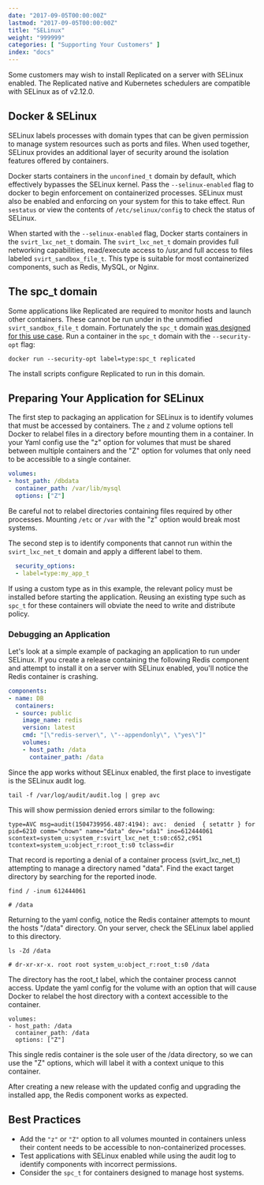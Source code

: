 ```yaml
---
date: "2017-09-05T00:00:00Z"
lastmod: "2017-09-05T00:00:00Z"
title: "SELinux"
weight: "999999"
categories: [ "Supporting Your Customers" ]
index: "docs"
---
```

Some customers may wish to install Replicated on a server with SELinux enabled.
The Replicated native and Kubernetes schedulers are compatible with SELinux as of v2.12.0.

## Docker & SELinux
SELinux labels processes with domain types that can be given permission to manage system resources such as ports and files.
When used together, SELinux provides an additional layer of security around the isolation features offered by containers.

Docker starts containers in the `unconfined_t` domain by default, which effectively bypasses the SELinux kernel.
Pass the `--selinux-enabled` flag to docker to begin enforcement on containerized processes.
SELinux must also be enabled and enforcing on your system for this to take effect.
Run `sestatus` or view the contents of `/etc/selinux/config` to check the status of SELinux.

When started with the `--selinux-enabled` flag, Docker starts containers in the `svirt_lxc_net_t` domain.
The `svirt_lxc_net_t` domain provides full networking capabilities, read/execute access to /usr,and full access to files labeled `svirt_sandbox_file_t`.
This type is suitable for most containerized components, such as Redis, MySQL, or Nginx.

## The spc_t domain
Some applications like Replicated are required to monitor hosts and launch other containers.
These cannot be run under in the unmodified `svirt_sandbox_file_t` domain.
Fortunately the `spc_t` domain [was designed for this use case](https://developers.redhat.com/blog/2014/11/06/introducing-a-super-privileged-container-concept/).
Run a container in the `spc_t` domain with the `--security-opt` flag:
```
docker run --security-opt label=type:spc_t replicated
```
The install scripts configure Replicated to run in this domain.

## Preparing Your Application for SELinux
The first step to packaging an application for SELinux is to identify volumes that must be accessed by containers.
The `z` and `Z` volume options tell Docker to relabel files in a directory before mounting them in a container.
In your Yaml config use the "z" option for volumes that must be shared between multiple containers and the "Z" option for volumes that only need to be accessible to a single container.
```yaml
volumes:
- host_path: /dbdata
  container_path: /var/lib/mysql
  options: ["Z"]
```
Be careful not to relabel directories containing files required by other processes. Mounting `/etc` or `/var` with the "z" option would break most systems.

The second step is to identify components that cannot run within the `svirt_lxc_net_t` domain and apply a different label to them.
```yaml
  security_options:
  - label=type:my_app_t
```
If using a custom type as in this example, the relevant policy must be installed before starting the application.
Reusing an existing type such as `spc_t` for these containers will obviate the need to write and distribute policy.

### Debugging an Application
Let's look at a simple example of packaging an application to run under SELinux.
If you create a release containing the following Redis component and attempt to install it on a server with SELinux enabled, you'll notice the Redis container is crashing.
```yaml
components:
- name: DB
  containers:
  - source: public
    image_name: redis
    version: latest
    cmd: "[\"redis-server\", \"--appendonly\", \"yes\"]"
    volumes:
    - host_path: /data
      container_path: /data
```

Since the app works without SELinux enabled, the first place to investigate is the SELinux audit log.
```
tail -f /var/log/audit/audit.log | grep avc
```

This will show permission denied errors similar to the following:

```
type=AVC msg=audit(1504739956.487:4194): avc:  denied  { setattr } for  pid=6210 comm="chown" name="data" dev="sda1" ino=612444061 scontext=system_u:system_r:svirt_lxc_net_t:s0:c652,c951 tcontext=system_u:object_r:root_t:s0 tclass=dir
```

That record is reporting a denial of a container process (svirt_lxc_net_t) attempting to manage a directory named "data". Find the exact target directory by searching for the reported inode.

```
find / -inum 612444061

# /data
```

Returning to the yaml config, notice the Redis container attempts to mount the hosts "/data" directory. On your server, check the SELinux label applied to this directory.

```
ls -Zd /data

# dr-xr-xr-x. root root system_u:object_r:root_t:s0 /data
```

The directory has the root_t label, which the container process cannot access. Update the yaml config for the volume with an option that will cause Docker to relabel the host directory with a context accessible to the container.

```
volumes:
- host_path: /data
  container_path: /data
  options: ["Z"]
```

This single redis container is the sole user of the /data directory, so we can use the "Z" options, which will label it with a context unique to this container.

After creating a new release with the updated config and upgrading the installed app, the Redis component works as expected.

## Best Practices
* Add the `"z"` or `"Z"` option to all volumes mounted in containers unless their content needs to be accessible to non-containerized processes.
* Test applications with SELinux enabled while using the audit log to identify components with incorrect permissions.
* Consider the `spc_t` for containers designed to manage host systems.
